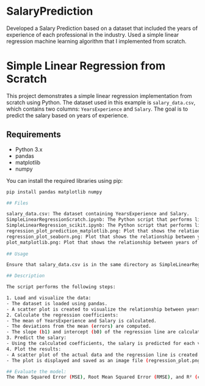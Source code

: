 # SalaryPrediction
Developed a Salary Prediction based on a dataset that included the years of experience of each professional in the industry. Used a simple linear regression machine learning algorithm that I implemented from scratch.

# Simple Linear Regression from Scratch

This project demonstrates a simple linear regression implementation from scratch using Python. The dataset used in this example is `salary_data.csv`, which contains two columns: `YearsExperience` and `Salary`. The goal is to predict the salary based on years of experience.

## Requirements

- Python 3.x
- pandas
- matplotlib
- numpy

You can install the required libraries using pip:

```bash
pip install pandas matplotlib numpy

## Files

salary_data.csv: The dataset containing YearsExperience and Salary.
SimpleLinearRegressionScratch.ipynb: The Python script that performs linear regression from scratch and visualizes the results using matplotlib.
SimpleLinearRegression_scikit.ipynb: The Python script that performs linear regressions using the scikit-learn library, and visualized the results using Seaborn.
regression_plot_prediction_matplotlib.png: Plot that shows the relationship between years of experience and salary plus the Simple Linear Regression Line using Matplotlib.
regression_plot_seaborn.png: Plot that shows the relationship between years of experience and salary plus the Simple Linear Regression Line using Seaborn.
plot_matplotlib.png: Plot that shows the relationship between years of experience and salary using Matplotlib. 
 
## Usage

Ensure that salary_data.csv is in the same directory as SimpleLinearRegressionScratch.ipynb: or SimpleLinearRegression_scikit.ipynb depending on if you would like to use the algorithm implemented by Scratch, or the one utilizing Scikit-learn.

## Description

The script performs the following steps:

1. Load and visualize the data:
- The dataset is loaded using pandas.
- A scatter plot is created to visualize the relationship between years of experience and salary.
2. Calculate the regression coefficients:
- The mean of YearsExperience and Salary is calculated.
- The deviations from the mean (errors) are computed.
- The slope (b1) and intercept (b0) of the regression line are calculated using the least squares method.
3. Predict the salary:
- Using the calculated coefficients, the salary is predicted for each value of years of experience in the dataset.
4. Plot the results:
- A scatter plot of the actual data and the regression line is created.
- The plot is displayed and saved as an image file (regression_plot.png).

## Evaluate the model:
The Mean Squared Error (MSE), Root Mean Squared Error (RMSE), and R² (coefficient of determination) are calculated and displayed.

